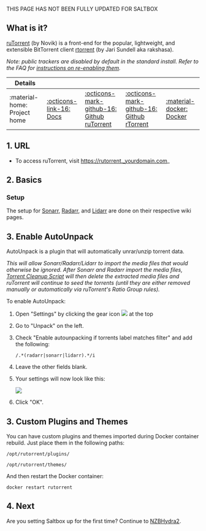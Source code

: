 THIS PAGE HAS NOT BEEN FULLY UPDATED FOR SALTBOX

## What is it?

[ruTorrent](https://github.com/Novik/ruTorrent) (by Novik) is a front-end for the popular, lightweight, and extensible BitTorrent client [rtorrent](https://github.com/rakshasa/rtorrent) (by Jari Sundell aka rakshasa).

_Note: public trackers are disabled by default in the standard install.  Refer to the FAQ for [instructions on re-enabling them](https://github.com/Cloudbox/Cloudbox/wiki/FAQ#enable-access-to-public-torrent-trackers)._

| Details     |             |             |             |             |
|-------------|-------------|-------------|-------------|-------------|
| :material-home: Project home | [:octicons-link-16: Docs](https://github.com/Novik/ruTorrent/wiki) | [:octicons-mark-github-16: Github ruTorrent](https://github.com/Novik/ruTorrent) | [:octicons-mark-github-16: Github rTorrent](https://github.com/rakshasa/rtorrent) | [:material-docker: Docker ](https://hub.docker.com/r/horjulf/rutorrent-autodl)|

## 1. URL

- To access ruTorrent, visit https://rutorrent._yourdomain.com_

## 2. Basics

### Setup

The setup for [Sonarr](sonarr#rutorrent), [Radarr](radarr#rutorrent), and [Lidarr](lidarr#rutorrent) are done on their respective wiki pages.

## 3. Enable AutoUnpack

AutoUnpack is a plugin that will automatically unrar/unzip torrent data.

_This will allow Sonarr/Radarr/Lidarr to import the media files that would otherwise be ignored. After Sonarr and Radarr import the media files, [Torrent Cleanup Script](/reference/saltbox-tools#torrent-cleanup-script) will then delete the extracted media files and ruTorrent will continue to seed the torrents (until they are either removed manually or automatically via ruTorrent's Ratio Group rules)._

To enable AutoUnpack:

1. Open "Settings" by clicking the gear icon ![](https://github.com/Novik/ruTorrent/wiki/images/icon06settings.png) at the top

2. Go to "Unpack" on the left.

3. Check "Enable autounpacking if torrents label matches filter" and add the following:

   ```
   /.*(radarr|sonarr|lidarr).*/i
   ```

4. Leave the other fields blank.

5. Your settings will now look like this:

   ![](https://i.imgur.com/LqE16E1.png)

6. Click "OK".


## 3. Custom Plugins and Themes

You can have custom plugins and themes imported during Docker container rebuild. Just place them in the following paths:

```
/opt/rutorrent/plugins/
```

```
/opt/rutorrent/themes/
```

And then restart the Docker container:

```
docker restart rutorrent
```

## 4. Next

Are you setting Saltbox up for the first time?  Continue to [NZBHydra2](/apps/nzbhydra2/).
